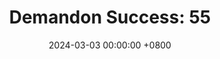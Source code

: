 ---
title: "Demandon Success: 55"
date: 2024-03-03 00:00:00 +0800
categories: [Blogging]
tag: [Blogging]
image: https://pbs.twimg.com/media/GHK2sgFWMAASwSz?format=jpg&name=large
---
